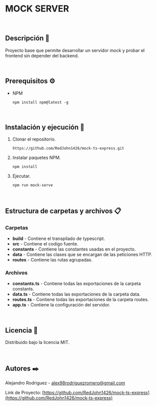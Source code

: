 

# MOCK SERVER

<br />


## Descripción 📄

Proyecto base que permite desarrollar un servidor mock y probar el frontend sin depender del backend.

<br>

## Prerequisitos ⚙️

* NPM

  ```
  npm install npm@latest -g
  ```

<br>

## Instalación y ejecución 🔧

1. Clonar el repositorio.

   ```
   https://github.com/RedJohn1426/mock-ts-express.git
   ```

3. Instalar paquetes NPM.

   ```
   npm install
   ```

4. Ejecutar.
   ```
   npm run mock-serve
   ```

<br>

## Estructura de carpetas y archivos 📋

### Carpetas
* <b>build</b> - Contiene el transpilado de typescript.
* <b>src</b> - Contiene el codigo fuente.
* <b>constants</b> - Contiene las constantes usadas en el proyecto.
* <b>data</b> - Contiene las clases que se encargan de las peticiones HTTP.
* <b>routes</b> - Contiene las rutas agrupadas.

### Archivos
* <b>constants.ts</b> - Contiene todas las exportaciones de la carpeta constants.
* <b>data.ts</b> - Contiene todas las exportaciones de la carpeta data.
* <b>routes.ts</b> - Contiene todas las exportaciones de la carpeta routes.
* <b>app.ts</b> - Contiene la configuración del servidor.

<br>


## Licencia 📖

Distribuido bajo la licencia MIT.

<br>

## Autores ✒️

Alejandro Rodriguez - alex98rodriguezromero@gmail.com

Link de Proyecto: [https://github.com/RedJohn1426/mock-ts-express](https://github.com/RedJohn1426/mock-ts-express)
